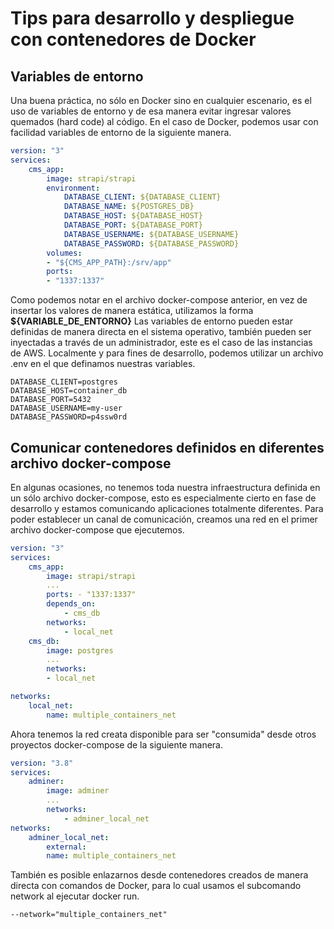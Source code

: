 # Tips para desarrollo y despliegue con contenedores de Docker

## Variables de entorno
Una buena práctica, no sólo en Docker sino en cualquier escenario, es el uso de variables de entorno y de esa manera evitar ingresar valores quemados (hard code) al código.
En el caso de Docker, podemos usar con facilidad variables de entorno de la siguiente manera.
```yaml
version: "3"
services:
	cms_app:
		image: strapi/strapi
		environment:
			DATABASE_CLIENT: ${DATABASE_CLIENT}
			DATABASE_NAME: ${POSTGRES_DB}
			DATABASE_HOST: ${DATABASE_HOST}
			DATABASE_PORT: ${DATABASE_PORT}
			DATABASE_USERNAME: ${DATABASE_USERNAME}
			DATABASE_PASSWORD: ${DATABASE_PASSWORD}
		volumes:
		- "${CMS_APP_PATH}:/srv/app"
		ports:
		- "1337:1337"
```
Como podemos notar en el archivo docker-compose anterior, en vez de insertar los valores de manera estática, utilizamos la forma **${VARIABLE_DE_ENTORNO}**
Las variables de entorno pueden estar definidas de manera directa en el sistema operativo, también pueden ser inyectadas a través de un administrador, este es el caso de las instancias de AWS. Localmente y para fines de desarrollo, podemos utilizar un archivo .env en el que definamos nuestras variables.
```
DATABASE_CLIENT=postgres
DATABASE_HOST=container_db
DATABASE_PORT=5432
DATABASE_USERNAME=my-user
DATABASE_PASSWORD=p4ssw0rd
```
## Comunicar contenedores definidos en diferentes archivo docker-compose
En algunas ocasiones, no tenemos toda nuestra infraestructura definida en un sólo archivo docker-compose, esto es especialmente cierto en fase de desarrollo y estamos comunicando aplicaciones totalmente diferentes.
Para poder establecer un canal de comunicación, creamos una red en el primer archivo docker-compose que ejecutemos.
```yaml
version: "3"
services:
	cms_app:
		image: strapi/strapi
		...
		ports: - "1337:1337"
		depends_on:
			- cms_db
		networks:
			- local_net
	cms_db:
		image: postgres
		...
		networks:
		- local_net

networks:
	local_net:
		name: multiple_containers_net 
```
Ahora tenemos la red creata disponible para ser "consumida" desde otros proyectos docker-compose de la siguiente manera.

```yaml
version: "3.8"
services:
	adminer:
		image: adminer
		...
		networks:
			- adminer_local_net
networks:
	adminer_local_net:
		external:
		name: multiple_containers_net
```
También es posible enlazarnos desde contenedores creados de manera directa con comandos de Docker, para lo cual usamos el subcomando network al ejecutar docker run.

    --network="multiple_containers_net"

<!--stackedit_data:
eyJoaXN0b3J5IjpbMTYxOTY4NjExLDE4OTY3NjYzNjgsNzk4MT
M1Mjg0LDY3MzExMjg1NCwxODgwNzUwNTQsLTY1MDU2NTkwMV19

-->